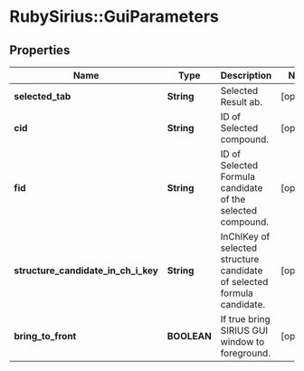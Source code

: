 # RubySirius::GuiParameters

## Properties
Name | Type | Description | Notes
------------ | ------------- | ------------- | -------------
**selected_tab** | **String** | Selected Result ab. | [optional] 
**cid** | **String** | ID of Selected compound. | [optional] 
**fid** | **String** | ID of Selected Formula candidate of the selected compound. | [optional] 
**structure_candidate_in_ch_i_key** | **String** | InChIKey of selected structure candidate of selected formula candidate. | [optional] 
**bring_to_front** | **BOOLEAN** | If true bring SIRIUS GUI window to foreground. | [optional] 

